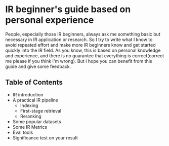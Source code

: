# IR beginner's guide based on personal experience

People, especially those IR beginners, always ask me something basic but necessary in IR application or research.
So I try to write what I know to avoid repeated effort and make more IR beginners know and get started quickly into the IR field.
As you know, this is based on personal knowledge and experience, and there is no guarantee that everything is correct(correct me please if you think I'm wrong).
But I hope you can benefit from this guide and give some feedback.


## Table of Contents
- IR introduction
- A practical IR pipeline
    - Indexing
    - First-stage retrieval
    - Reranking
- Some popular datasets
- Some IR Metrics
- Eval tools
- Significance test on your result
